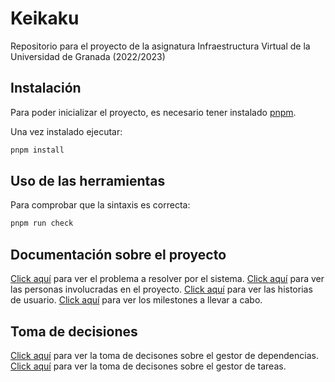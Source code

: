 # Keikaku

Repositorio para el proyecto de la asignatura Infraestructura Virtual de la Universidad de Granada (2022/2023)

## Instalación

Para poder inicializar el proyecto, es necesario tener instalado [pnpm](https://pnpm.io/installation).

Una vez instalado ejecutar:

```bash
pnpm install
```

## Uso de las herramientas

Para comprobar que la sintaxis es correcta:

```bash
pnpm run check
```

## Documentación sobre el proyecto

[Click aquí](docs/planteamiento.md) para ver el problema a resolver por el sistema.
[Click aquí](docs/personas.md) para ver las personas involucradas en el proyecto.
[Click aquí](docs/historias-de-usuario.md) para ver las historias de usuario.
[Click aquí](docs/milestones.md) para ver los milestones a llevar a cabo.

## Toma de decisiones

[Click aquí](docs/decisiones/gestor-dependencias.md) para ver la toma de decisones sobre el gestor de dependencias.
[Click aquí](docs/decisiones/gestor-tareas.md) para ver la toma de decisones sobre el gestor de tareas.
